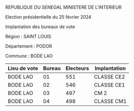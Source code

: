 REPUBLIQUE DU SENEGAL MINISTERE DE L'INTERIEUR

Election présidentielle du 25 février 2024

Implantation des bureaux de vote

Région : SAINT LOUIS

Département : PODOR

Commune : BODE LAO

| Lieu de vote | Bureau | Electeurs | Implantation |
| - | - | - | - |
| BODE LAO | 01 | 551 | CLASSE CE2 |
| BODE LAO | 02 | 546 | CLASSE CE1 |
| BODE LAO | 03 | 497 | CM 2 |
| BODE LAO | 04 | 498 | CLASSE CM1 |

<!-- PageNumber="2/32" -->
